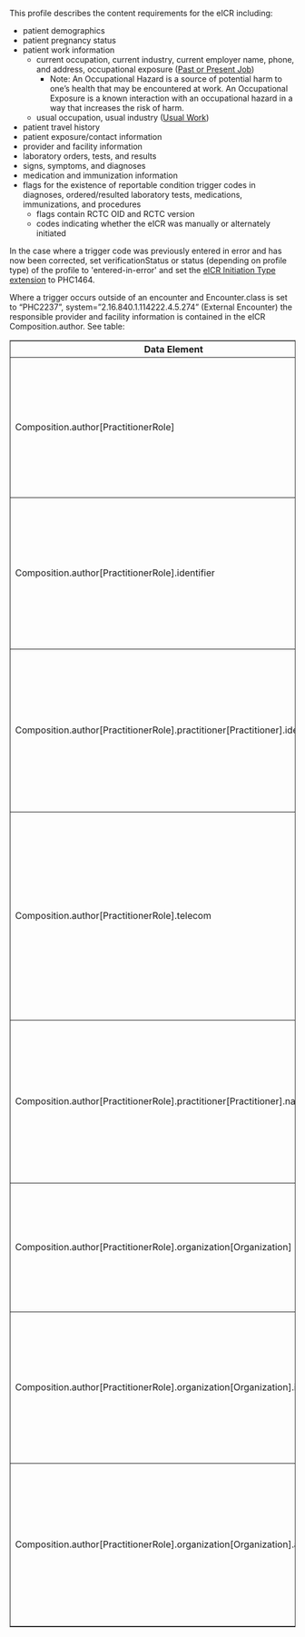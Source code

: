 This profile describes the content requirements for the eICR including:
* patient demographics
* patient pregnancy status
* patient work information
    * current occupation, current industry, current employer name, phone, and address, occupational exposure ([Past or Present Job](http://hl7.org/fhir/us/odh/StructureDefinition/odh-PastOrPresentJob))
        * Note: An Occupational Hazard is a source of potential harm to one’s health that may be encountered at work. An Occupational Exposure is a known interaction with an occupational hazard in a way that increases the risk of harm.
    * usual occupation, usual industry ([Usual Work](http://hl7.org/fhir/us/odh/StructureDefinition/odh-UsualWork))
* patient travel history
* patient exposure/contact information
* provider and facility information
* laboratory orders, tests, and results
* signs, symptoms, and diagnoses
* medication and immunization information
* flags for the existence of reportable condition trigger codes in diagnoses, ordered/resulted laboratory tests, medications, immunizations, and procedures
    * flags contain RCTC OID and RCTC version
    * codes indicating whether the eICR was manually or alternately initiated

In the case where a trigger code was previously entered in error and has now been corrected, set verificationStatus or status (depending on profile type) of the profile to 'entered-in-error' and set the [eICR Initiation Type extension](StructureDefinition-eicr-initiation-type-extension.html) to PHC1464.

Where a trigger occurs outside of an encounter and Encounter.class is set to “PHC2237”, system=”2.16.840.1.114222.4.5.274” (External Encounter) the responsible provider and facility information is contained in the eICR Composition.author. See table:

<table style="width:100%" border="1">
    <thead>
        <tr>
            <th style="width:auto">Data Element</th>
            <th>Note</th>
        </tr>
    </thead>
    <tbody>
        <tr>
            <td>Composition.author[PractitionerRole]</td>
            <td>[External encounter case] Provider: Provider responsible for the patient&#39;s care when the case was triggered.</td>
        </tr>
        <tr>
            <td>Composition.author[PractitionerRole].identifier</td>
            <td>[External encounter case] Provider Id: Identifier of the provider responsible for the patient&#39;s care when the case was triggered</td>
        </tr>
        <tr>
            <td>Composition.author[PractitionerRole].practitioner[Practitioner].identifier</td>
            <td>[External encounter case] Provider Address: Address of the provider responsibe for the patient&#39;s care when the case was triggered.</td>
        </tr>
        <tr>
            <td>Composition.author[PractitionerRole].telecom</td>
            <td>[External encounter case] Provider Telecom: A telecom address (phone, email, fax, etc.) for the provider responsibe for the patient&#39;s care when the case was triggered.</td>
        </tr>
        <tr>
            <td>Composition.author[PractitionerRole].practitioner[Practitioner].name</td>
            <td>[External encounter case] Provider Name: Name of the provider responsibe for the patient&#39;s care when the case was triggered</td>
        </tr>
        <tr>
            <td>Composition.author[PractitionerRole].organization[Organization]</td>
            <td>[External encounter case] Facility: The facility in which care was provided when the case was triggered</td>
        </tr>
        <tr>
            <td>Composition.author[PractitionerRole].organization[Organization].identifier</td>
            <td>[External encounter case] Facility Id: Identification code for the facility in which care was provided when the case was triggered</td>
        </tr>
        <tr>
            <td>Composition.author[PractitionerRole].organization[Organization].address</td>
            <td>[External encounter case] Facility Address: The physical location of the facility in which care was provided when the case was triggered</td>
        </tr>
    </tbody>
</table>








